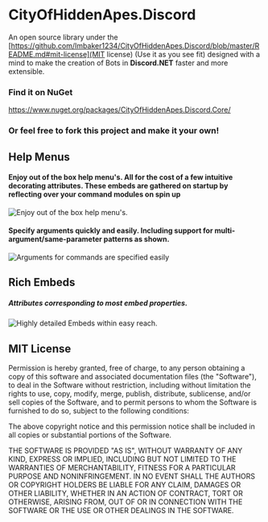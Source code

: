 # CityOfHiddenApes.Discord
An open source library under the [https://github.com/Imbaker1234/CityOfHiddenApes.Discord/blob/master/README.md#mit-license](MIT license) (Use it as you see fit) designed with a mind to make the creation of Bots in **Discord.NET** faster and more extensible. 

### Find it on NuGet
https://www.nuget.org/packages/CityOfHiddenApes.Discord.Core/

### Or feel free to fork this project and make it your own!

## Help Menus
#### Enjoy out of the box help menu's. All for the cost of a few intuitive decorating attributes. These embeds are gathered on startup by reflecting over your command modules on spin up
![Enjoy out of the box help menu's.](https://i.ibb.co/thgZfRc/Help-Attributes.png)

#### Specify arguments quickly and easily. Including support for multi-argument/same-parameter patterns as shown.

![Arguments for commands are specified easily](https://i.ibb.co/6J2Vcqf/Help-Arguments.png)


## Rich Embeds
##### Attributes corresponding to most embed properties.
![Highly detailed Embeds within easy reach.](https://i.ibb.co/71h95VQ/Embed-Attributes.png)



## MIT License

Permission is hereby granted, free of charge, to any person obtaining a copy of this software and associated documentation files (the "Software"), to deal in the Software without restriction, including without limitation the rights to use, copy, modify, merge, publish, distribute, sublicense, and/or sell copies of the Software, and to permit persons to whom the Software is furnished to do so, subject to the following conditions:

The above copyright notice and this permission notice shall be included in all copies or substantial portions of the Software.

THE SOFTWARE IS PROVIDED "AS IS", WITHOUT WARRANTY OF ANY KIND, EXPRESS OR IMPLIED, INCLUDING BUT NOT LIMITED TO THE WARRANTIES OF MERCHANTABILITY, FITNESS FOR A PARTICULAR PURPOSE AND NONINFRINGEMENT. IN NO EVENT SHALL THE AUTHORS OR COPYRIGHT HOLDERS BE LIABLE FOR ANY CLAIM, DAMAGES OR OTHER LIABILITY, WHETHER IN AN ACTION OF CONTRACT, TORT OR OTHERWISE, ARISING FROM, OUT OF OR IN CONNECTION WITH THE SOFTWARE OR THE USE OR OTHER DEALINGS IN THE SOFTWARE.
